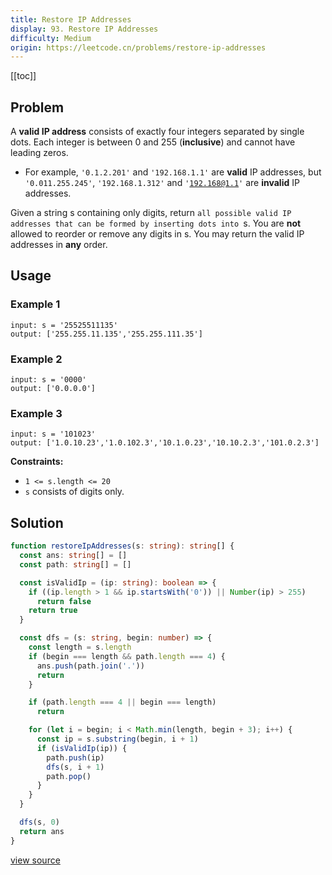```yaml
---
title: Restore IP Addresses
display: 93. Restore IP Addresses
difficulty: Medium
origin: https://leetcode.cn/problems/restore-ip-addresses
---
```


[[toc]]

## Problem

A **valid IP address** consists of exactly four integers separated by single dots. Each integer is between 0 and 255 (**inclusive**) and cannot have leading zeros.

- For example, <code>'0.1.2.201'</code> and <code>'192.168.1.1'</code> are **valid** IP addresses, but <code>'0.011.255.245'</code>, <code>'192.168.1.312'</code> and <code>'192.168@1.1'</code> are **invalid** IP addresses.

Given a string s containing only digits, return `all possible valid IP addresses that can be formed by inserting dots into `s. You are **not** allowed to reorder or remove any digits in s. You may return the valid IP addresses in **any** order.

## Usage

### Example 1

```
input: s = '25525511135'
output: ['255.255.11.135','255.255.111.35']
```

### Example 2

```
input: s = '0000'
output: ['0.0.0.0']
```

### Example 3

```
input: s = '101023'
output: ['1.0.10.23','1.0.102.3','10.1.0.23','10.10.2.3','101.0.2.3']
```


**Constraints:**

- <code>1 &lt;= s.length &lt;= 20</code>
- <code>s</code> consists of digits only.


## Solution

```ts
function restoreIpAddresses(s: string): string[] {
  const ans: string[] = []
  const path: string[] = []

  const isValidIp = (ip: string): boolean => {
    if ((ip.length > 1 && ip.startsWith('0')) || Number(ip) > 255)
      return false
    return true
  }

  const dfs = (s: string, begin: number) => {
    const length = s.length
    if (begin === length && path.length === 4) {
      ans.push(path.join('.'))
      return
    }

    if (path.length === 4 || begin === length)
      return

    for (let i = begin; i < Math.min(length, begin + 3); i++) {
      const ip = s.substring(begin, i + 1)
      if (isValidIp(ip)) {
        path.push(ip)
        dfs(s, i + 1)
        path.pop()
      }
    }
  }

  dfs(s, 0)
  return ans
}
```

[view source](https://leetcode.cn/problems/restore-ip-addresses)
